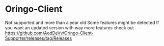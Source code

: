 # Oringo-Client

Not supported and more than a year old
Some features might be detected
If you want an updated version with way more features check out https://github.com/AodDeVv/Oringo-Client-Supporter/releases/tag/Releases
